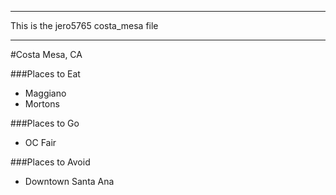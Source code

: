 <hr>
This is the jero5765 costa_mesa file
<hr>

#Costa Mesa, CA

###Places to Eat
- Maggiano
- Mortons


###Places to Go
- OC Fair

###Places to Avoid
- Downtown Santa Ana

